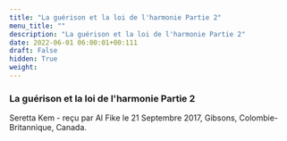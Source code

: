 ```yaml
---
title: "La guérison et la loi de l'harmonie Partie 2"
menu_title: ""
description: "La guérison et la loi de l'harmonie Partie 2"
date: 2022-06-01 06:00:01+00:111
draft: False
hidden: True
weight:
---
```

### La guérison et la loi de l'harmonie Partie 2

Seretta Kem - reçu par Al Fike le 21 Septembre 2017, Gibsons, Colombie-Britannique, Canada.



